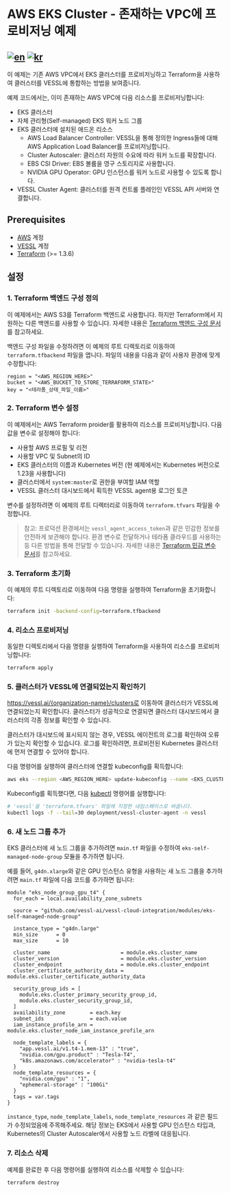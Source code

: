 # AWS EKS Cluster - 존재하는 VPC에 프로비저닝 예제
[![en](https://img.shields.io/badge/lang-en-brightgreen.svg)](README.md) [![kr](https://img.shields.io/badge/lang-kr-brightgreen.svg)](README-kr.md)
-------

이 예제는 기존 AWS VPC에서 EKS 클러스터를 프로비저닝하고 Terraform을 사용하여 클러스터를 VESSL에 통합하는 방법을 보여줍니다.

예제 코드에서는, 이미 존재하는 AWS VPC에 다음 리소스를 프로비저닝합니다:
* EKS 클러스터
* 자체 관리형(Self-managed) EKS 워커 노드 그룹
* EKS 클러스터에 설치된 애드온 리소스
  * AWS Load Balancer Controller: VESSL을 통해 정의한 Ingress들에 대해 AWS Application Load Balancer를 프로비저닝합니다.
  * Cluster Autoscaler: 클러스터 자원의 수요에 따라 워커 노드를 확장합니다.
  * EBS CSI Driver: EBS 볼륨을 영구 스토리지로 사용합니다.
  * NVIDIA GPU Operator: GPU 인스턴스를 워커 노드로 사용할 수 있도록 합니다.
* VESSL Cluster Agent: 클러스터를 원격 컨트롤 플레인인 VESSL API 서버와 연결합니다.

## Prerequisites
* [AWS](https://console.aws.amazon.com/console/home) 계정
* [VESSL](https://vessl.ai/) 계정
* [Terraform](https://www.terraform.io/) (>= 1.3.6)

## 설정

### 1. Terraform 백엔드 구성 정의

이 예제에서는 AWS S3를 Terraform 백엔드로 사용합니다. 하지만 Terraform에서 지원하는 다른 백엔드를 사용할 수 있습니다. 자세한 내용은 [Terraform 백엔드 구성 문서](https://www.terraform.io/docs/language/settings/backends/index.html)를 참고하세요.

백엔드 구성 파일을 수정하려면 이 예제의 루트 디렉토리로 이동하여 `terraform.tfbackend` 파일을 엽니다. 파일의 내용을 다음과 같이 사용자 환경에 맞게 수정합니다:
```hcl
region = "<AWS_REGION_HERE>"
bucket = "<AWS_BUCKET_TO_STORE_TERRAFORM_STATE>"
key = "<테라폼_상태_파일_이름>"
```

### 2. Terraform 변수 설정

이 예제에서는 AWS Terraform proider를 활용하여 리소스를 프로비저닝합니다. 다음 값을 변수로 설정해야 합니다:
* 사용할 AWS 프로필 및 리전
* 사용할 VPC 및 Subnet의 ID
* EKS 클러스터의 이름과 Kubernetes 버전 (현 예제에서는 Kubernetes 버전으로 1.23을 사용합니다)
* 클러스터에서 `system:master`로 권한을 부여할 IAM 역할
* VESSL 클러스터 대시보드에서 획득한 VESSL agent용 로그인 토큰

변수를 설정하려면 이 예제의 루트 디렉터리로 이동하여 `terraform.tfvars` 파일을 수정합니다.

> 참고: 프로덕션 환경에서는 `vessl_agent_access_token`과 같은 민감한 정보를 안전하게 보관해야 합니다. 환경 변수로 전달하거나 테라폼 클라우드를 사용하는 등 다른 방법을 통해 전달할 수 있습니다. 자세한 내용은 [Terraform 민감 변수 문서](https://developer.hashicorp.com/terraform/tutorials/configuration-language/sensitive-variables#set-values-with-variables)를 참고하세요.

### 3. Terraform 초기화

이 예제의 루트 디렉토리로 이동하여 다음 명령을 실행하여 Terraform을 초기화합니다:
```bash
terraform init -backend-config=terraform.tfbackend
```

### 4. 리소스 프로비저닝

동일한 디렉토리에서 다음 명령을 실행하여 Terraform을 사용하여 리소스를 프로비저닝합니다:
```bash
terraform apply
```

### 5. 클러스터가 VESSL에 연결되었는지 확인하기

https://vessl.ai/{organization-name}/clusters로 이동하여 클러스터가 VESSL에 연결되었는지 확인합니다. 클러스터가 성공적으로 연결되면 클러스터 대시보드에서 클러스터의 각종 정보를 확인할 수 있습니다.

클러스터가 대시보드에 표시되지 않는 경우, VESSL 에이전트의 로그를 확인하여 오류가 있는지 확인할 수 있습니다. 로그를 확인하려면, 프로비전된 Kubernetes 클러스터에 먼저 연결할 수 있어야 합니다.

다음 명령어를 실행하여 클러스터에 연결할 kubeconfig를 획득합니다:
```bash
aws eks --region <AWS_REGION_HERE> update-kubeconfig --name <EKS_CLUSTER_NAME_HERE>
```

Kubeconfig를 획득했다면, 다음 [kubectl](https://kubernetes.io/docs/reference/kubectl/) 명령어를 실행합니다:
```bash
# 'vessl'을 'terraform.tfvars' 파일에 지정한 네임스페이스로 바꿉니다.
kubectl logs -f --tail=30 deployment/vessl-cluster-agent -n vessl
```

### 6. 새 노드 그룹 추가

EKS 클러스터에 새 노드 그룹을 추가하려면 `main.tf` 파일을 수정하여 `eks-self-managed-node-group` 모듈을 추가하면 됩니다.

예를 들어, `g4dn.xlarge`와 같은 GPU 인스턴스 유형을 사용하는 새 노드 그룹을 추가하려면 `main.tf` 파일에 다음 코드를 추가하면 됩니다:

```hcl
module "eks_node_group_gpu_t4" {
  for_each = local.availability_zone_subnets

  source = "github.com/vessl-ai/vessl-cloud-integration/modules/eks-self-managed-node-group"

  instance_type = "g4dn.large"
  min_size      = 0
  max_size      = 10

  cluster_name                       = module.eks.cluster_name
  cluster_version                    = module.eks.cluster_version
  cluster_endpoint                   = module.eks.cluster_endpoint
  cluster_certificate_authority_data = module.eks.cluster_certificate_authority_data

  security_group_ids = [
    module.eks.cluster_primary_security_group_id,
    module.eks.cluster_security_group_id,
  ]
  availability_zone        = each.key
  subnet_ids               = each.value
  iam_instance_profile_arn = module.eks.cluster_node_iam_instance_profile_arn

  node_template_labels = {
    "app.vessl.ai/v1.t4-1.mem-13" : "true",
    "nvidia.com/gpu.product" : "Tesla-T4",
    "k8s.amazonaws.com/accelerator" : "nvidia-tesla-t4"
  }
  node_template_resources = {
    "nvidia.com/gpu" : "1",
    "ephemeral-storage" : "100Gi"
  }
  tags = var.tags
}
```

`instance_type`, `node_template_labels`, `node_template_resources` 과 같은 필드가 수정되었음에 주목해주세요. 해당 정보는 EKS에서 사용할 GPU 인스턴스 타입과, Kubernetes의 Cluster Autoscaler에서 사용할 노드 라벨에 대응됩니다.

### 7. 리소스 삭제

예제를 완료한 후 다음 명령어를 실행하여 리소스를 삭제할 수 있습니다:
```bash
terraform destroy
```

